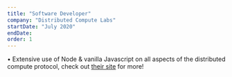 ```yaml
---
title: "Software Developer"
company: "Distributed Compute Labs"
startDate: "July 2020"
endDate:
order: 1
---
```


• Extensive use of Node & vanilla Javascript on all aspects of the distributed compute protocol, check out [their site](https://distributed.computer/) for more!

